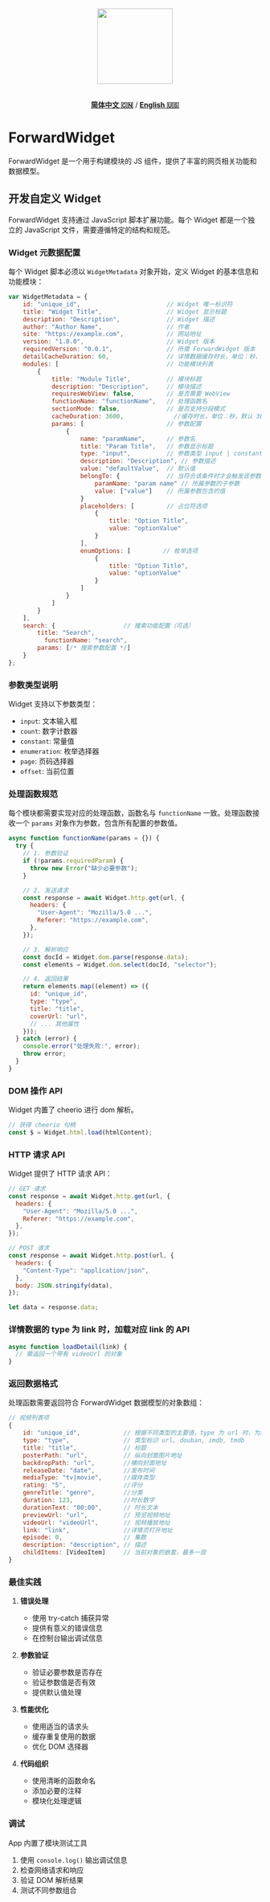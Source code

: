 <p align="center">
  <br>
  <img width="150" src="./icon.png">
  <br>
  <br>
</p>

<div align=center>
    
[**简体中文 🇨🇳**](README.md) / [**English 🇺🇸**](README_EN.md)

</div>

# ForwardWidget

ForwardWidget 是一个用于构建模块的 JS 组件，提供了丰富的网页相关功能和数据模型。

## 开发自定义 Widget

ForwardWidget 支持通过 JavaScript 脚本扩展功能。每个 Widget 都是一个独立的 JavaScript 文件，需要遵循特定的结构和规范。

### Widget 元数据配置

每个 Widget 脚本必须以 `WidgetMetadata` 对象开始，定义 Widget 的基本信息和功能模块：

```javascript
var WidgetMetadata = {
    id: "unique_id",                        // Widget 唯一标识符
    title: "Widget Title",                  // Widget 显示标题
    description: "Description",             // Widget 描述
    author: "Author Name",                  // 作者
    site: "https://example.com",            // 网站地址
    version: "1.0.0",                       // Widget 版本
    requiredVersion: "0.0.1",               // 所需 ForwardWidget 版本
    detailCacheDuration: 60,                // 详情数据缓存时长，单位：秒，默认 60 秒
    modules: [                              // 功能模块列表
        {
            title: "Module Title",          // 模块标题
            description: "Description",     // 模块描述
            requiresWebView: false,         // 是否需要 WebView
            functionName: "functionName",   // 处理函数名
            sectionMode: false,             // 是否支持分段模式
            cacheDuration: 3600,              //缓存时长，单位：秒，默认 3600 秒
            params: [                       // 参数配置
                {
                    name: "paramName",      // 参数名
                    title: "Param Title",   // 参数显示标题
                    type: "input",          // 参数类型 input | constant | enumeration | count | page | offset
                    description: "Description", // 参数描述
                    value: "defaultValue",  // 默认值
                    belongTo: {             // 当符合该条件时才会触发该参数
                        paramName: "param name" // 所属参数的子参数
                        value: ["value"]    // 所属参数包含的值
                    }
                    placeholders: [         // 占位符选项
                        {
                            title: "Option Title",
                            value: "optionValue"
                        }
                    ],
                    enumOptions: [         // 枚举选项
                        {
                            title: "Option Title",
                            value: "optionValue"
                        }
                    ]
                }
            ]
        }
    ],
    search: {                   // 搜索功能配置（可选）
        title: "Search",
          functionName: "search",
        params: [/* 搜索参数配置 */]
    }
};
```

### 参数类型说明

Widget 支持以下参数类型：

- `input`: 文本输入框
- `count`: 数字计数器
- `constant`: 常量值
- `enumeration`: 枚举选择器
- `page`: 页码选择器
- `offset`: 当前位置

### 处理函数规范

每个模块都需要实现对应的处理函数，函数名与 `functionName` 一致。处理函数接收一个 `params` 对象作为参数，包含所有配置的参数值。

```javascript
async function functionName(params = {}) {
  try {
    // 1. 参数验证
    if (!params.requiredParam) {
      throw new Error("缺少必要参数");
    }

    // 2. 发送请求
    const response = await Widget.http.get(url, {
      headers: {
        "User-Agent": "Mozilla/5.0 ...",
        Referer: "https://example.com",
      },
    });

    // 3. 解析响应
    const docId = Widget.dom.parse(response.data);
    const elements = Widget.dom.select(docId, "selector");

    // 4. 返回结果
    return elements.map((element) => ({
      id: "unique_id",
      type: "type",
      title: "title",
      coverUrl: "url",
      // ... 其他属性
    }));
  } catch (error) {
    console.error("处理失败:", error);
    throw error;
  }
}
```

### DOM 操作 API

Widget 内置了 cheerio 进行 dom 解析。

```javascript
// 获得 cheerio 句柄
const $ = Widget.html.load(htmlContent);
```

### HTTP 请求 API

Widget 提供了 HTTP 请求 API：

```javascript
// GET 请求
const response = await Widget.http.get(url, {
  headers: {
    "User-Agent": "Mozilla/5.0 ...",
    Referer: "https://example.com",
  },
});

// POST 请求
const response = await Widget.http.post(url, {
  headers: {
    "Content-Type": "application/json",
  },
  body: JSON.stringify(data),
});

let data = response.data;
```

### 详情数据的 type 为 link 时，加载对应 link 的 API

```javascript
async function loadDetail(link) {
  // 需返回一个带有 videoUrl 的对象
}
```

### 返回数据格式

处理函数需要返回符合 ForwardWidget 数据模型的对象数组：

```javascript
// 视频列表项
{
    id: "unique_id",            // 根据不同类型的主要值，type 为 url 时，为对应 url，type 为 douban、imdb、tmdb 时，id 为对应 id 值。如果为 tmdb 的 id，需要由 type.id 组成，如：tv.123 movie.234。
    type: "type",               // 类型标识 url, douban, imdb, tmdb
    title: "title",             // 标题
    posterPath: "url",          // 纵向封面图片地址
    backdropPath: "url",        //横向封面地址
    releaseDate: "date",        //发布时间
    mediaType: "tv|movie",      //媒体类型
    rating: "5",                //评分
    genreTitle: "genre",        //分类
    duration: 123,              //时长数字
    durationText: "00:00",      // 时长文本
    previewUrl: "url",          // 预览视频地址
    videoUrl: "videoUrl",       // 视频播放地址
    link: "link",               //详情页打开地址
    episode: 0,                 // 集数
    description: "description", // 描述
    childItems: [VideoItem]     // 当前对象的嵌套，最多一层
}
```

### 最佳实践

1. **错误处理**
   - 使用 try-catch 捕获异常
   - 提供有意义的错误信息
   - 在控制台输出调试信息

2. **参数验证**
   - 验证必要参数是否存在
   - 验证参数值是否有效
   - 提供默认值处理

3. **性能优化**
   - 使用适当的请求头
   - 缓存重复使用的数据
   - 优化 DOM 选择器

4. **代码组织**
   - 使用清晰的函数命名
   - 添加必要的注释
   - 模块化处理逻辑

### 调试

App 内置了模块测试工具

1. 使用 `console.log()` 输出调试信息
2. 检查网络请求和响应
3. 验证 DOM 解析结果
4. 测试不同参数组合
